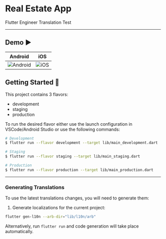 # Real Estate App

Flutter Engineer Translation Test

---

## Demo ▶️
| Android                                                                                                           | iOS                                |
|-------------------------------------------------------------------------------------------------------------------|------------------------------------|
| ![Android](https://github.com/bukunmialuko/real_estate_flutter/blob/task/docs/doc/emmulator-screen-recording.gif) |![iOS](https://github.com/bukunmialuko/real_estate_flutter/blob/task/docs/doc/simulator-screen-recording.gif)|

## Getting Started 🚀

This project contains 3 flavors:

- development
- staging
- production

To run the desired flavor either use the launch configuration in VSCode/Android Studio or use the
following commands:

```sh
# Development
$ flutter run --flavor development --target lib/main_development.dart

# Staging
$ flutter run --flavor staging --target lib/main_staging.dart

# Production
$ flutter run --flavor production --target lib/main_production.dart
```

---

### Generating Translations

To use the latest translations changes, you will need to generate them:

1. Generate localizations for the current project:

```sh
flutter gen-l10n --arb-dir="lib/l10n/arb"
```

Alternatively, run `flutter run` and code generation will take place automatically.
